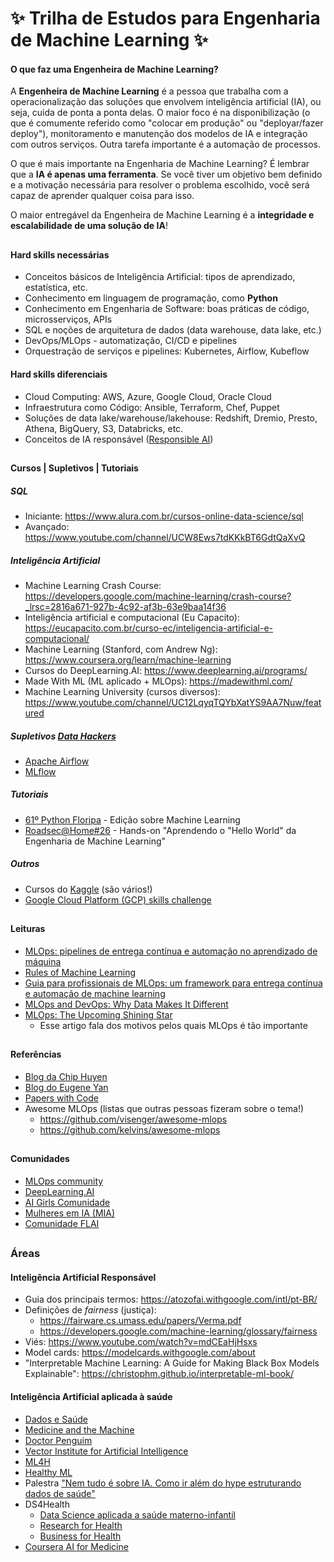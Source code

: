 # ✨ Trilha de Estudos para Engenharia de Machine Learning ✨

 <div>
  
#### O que faz uma Engenheira de Machine Learning?
 
A **Engenheira de Machine Learning** é a pessoa que trabalha com a operacionalização das soluções que envolvem inteligência artificial (IA), ou seja, cuida de ponta a ponta delas. O maior foco é na disponibilização (o que é comumente referido como "colocar em produção" ou "deployar/fazer deploy"), monitoramento e manutenção dos modelos de IA e integração com outros serviços. Outra tarefa importante é a automação de processos. 
 
O que é mais importante na Engenharia de Machine Learning? É lembrar que a **IA é apenas uma ferramenta**. Se você tiver um objetivo bem definido e a motivação necessária para resolver o problema escolhido, você será capaz de aprender qualquer coisa para isso.
 
O maior entregável da Engenheira de Machine Learning é a **integridade e escalabilidade de uma solução de IA**!
  
##
 
#### Hard skills necessárias

* Conceitos básicos de Inteligência Artificial: tipos de aprendizado, estatística, etc.
* Conhecimento em linguagem de programação, como **Python**
* Conhecimento em Engenharia de Software: boas práticas de código, microsserviços, APIs
* SQL e noções de arquitetura de dados (data warehouse, data lake, etc.)
* DevOps/MLOps - automatização, CI/CD e pipelines
* Orquestração de serviços e pipelines: Kubernetes, Airflow, Kubeflow
 
#### Hard skills diferenciais
 
* Cloud Computing: AWS, Azure, Google Cloud, Oracle Cloud
* Infraestrutura como Código: Ansible, Terraform, Chef, Puppet
* Soluções de data lake/warehouse/lakehouse: Redshift, Dremio, Presto, Athena, BigQuery, S3, Databricks, etc.
* Conceitos de IA responsável ([Responsible AI](https://ai.google/responsibilities/responsible-ai-practices/))
  
##

#### Cursos | Supletivos | Tutoriais

##### SQL
* Iniciante: https://www.alura.com.br/cursos-online-data-science/sql
* Avançado: https://www.youtube.com/channel/UCW8Ews7tdKKkBT6GdtQaXvQ
 
##### Inteligência Artificial
* Machine Learning Crash Course: https://developers.google.com/machine-learning/crash-course?_lrsc=2816a671-927b-4c92-af3b-63e9baa14f36
* Inteligência artificial e computacional (Eu Capacito): https://eucapacito.com.br/curso-ec/inteligencia-artificial-e-computacional/
* Machine Learning (Stanford, com Andrew Ng): https://www.coursera.org/learn/machine-learning
* Cursos do DeepLearning.AI: https://www.deeplearning.ai/programs/
* Made With ML (ML aplicado + MLOps): https://madewithml.com/
* Machine Learning University (cursos diversos): https://www.youtube.com/channel/UC12LqyqTQYbXatYS9AA7Nuw/featured
 
##### Supletivos [Data Hackers](https://datahackers.com.br/)
* [Apache Airflow](https://www.youtube.com/watch?v=f_lnDBR3rFU)
* [MLflow](https://www.youtube.com/watch?v=u31mTpus12k)
 
##### Tutoriais
 
* [61º Python Floripa](https://youtu.be/R8rtdIABVxc) - Edição sobre Machine Learning
* [Roadsec@Home#26](https://youtu.be/z0y4PUmSYfk) - Hands-on "Aprendendo o "Hello World" da Engenharia de Machine Learning"
 
##### Outros
* Cursos do [Kaggle](https://www.kaggle.com/learn/overview) (são vários!)
* [Google Cloud Platform (GCP) skills challenge](https://inthecloud.withgoogle.com/google-cloud-skills/register.html)
  
##
 
#### Leituras
 
* [MLOps: pipelines de entrega contínua e automação no aprendizado de máquina](https://cloud.google.com/architecture/mlops-continuous-delivery-and-automation-pipelines-in-machine-learning)
* [Rules of Machine Learning](https://developers.google.com/machine-learning/guides/rules-of-ml)
* [Guia para profissionais de MLOps: um framework para entrega contínua e automação de machine learning](https://cloud.google.com/resources/mlops-whitepaper)
* [MLOps and DevOps: Why Data Makes It Different](https://www.oreilly.com/radar/mlops-and-devops-why-data-makes-it-different/)
* [MLOps: The Upcoming Shining Star](https://towardsdatascience.com/mlops-the-upcoming-shining-star-dcf9444c493)
  * Esse artigo fala dos motivos pelos quais MLOps é tão importante
  
##
 
#### Referências
 
* [Blog da Chip Huyen](https://huyenchip.com/)
* [Blog do Eugene Yan](https://eugeneyan.com/)
* [Papers with Code](https://paperswithcode.com/)
* Awesome MLOps (listas que outras pessoas fizeram sobre o tema!)
   * https://github.com/visenger/awesome-mlops
   * https://github.com/kelvins/awesome-mlops

 
##
 
#### Comunidades

* [MLOps community](https://mlops.community/)
* [DeepLearning.AI](https://www.deeplearning.ai/)
* [AI Girls Comunidade](https://aigirlsbr.github.io/)
* [Mulheres em IA (MIA)](https://mulheres-em-ia.github.io/)
* [Comunidade FLAI](https://www.youtube.com/c/CanalFlai)
 
##
 
### Áreas
 
#### Inteligência Artificial Responsável
 
* Guia dos principais termos: https://atozofai.withgoogle.com/intl/pt-BR/
* Definições de *fairness* (justiça): 
  * https://fairware.cs.umass.edu/papers/Verma.pdf
  * https://developers.google.com/machine-learning/glossary/fairness
* Viés: https://www.youtube.com/watch?v=mdCEaHjHsxs
* Model cards: https://modelcards.withgoogle.com/about
* "Interpretable Machine Learning: A Guide for Making Black Box Models Explainable": https://christophm.github.io/interpretable-ml-book/
 
#### Inteligência Artificial aplicada à saúde
 
* [Dados e Saúde](https://somos.dadosesaude.com/)
* [Medicine and the Machine](https://www.medscape.com/features/public/machine)
* [Doctor Penguim](http://doctorpenguin.com/)
* [Vector Institute for Artificial Intelligence](https://vectorinstitute.ai/)
* [ML4H](https://ml4health.github.io/2021/index.html)
* [Healthy ML](https://healthyml.org/)
* Palestra ["Nem tudo é sobre IA. Como ir além do hype estruturando dados de saúde"](https://youtu.be/u9_UGWqbzQw?t=4378)
* DS4Health
  * [Data Science aplicada a saúde materno-infantil](https://www.youtube.com/watch?v=6khxGQyqTPQ&t=3s)
  * [Research for Health](https://www.youtube.com/watch?v=6cD-a1BrtSM&t=1s)
  * [Business for Health](https://www.youtube.com/watch?v=47_4e2x9Xys&t=1223s)
* [Coursera AI for Medicine](https://pt.coursera.org/specializations/ai-for-medicine)
 
 </div>
 
 
